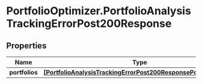 # PortfolioOptimizer.PortfolioAnalysisTrackingErrorPost200Response

## Properties

Name | Type | Description | Notes
------------ | ------------- | ------------- | -------------
**portfolios** | [**[PortfolioAnalysisTrackingErrorPost200ResponsePortfoliosInner]**](PortfolioAnalysisTrackingErrorPost200ResponsePortfoliosInner.md) |  | 


